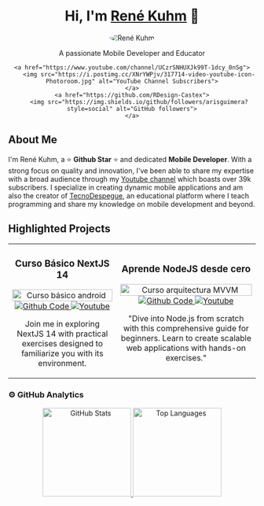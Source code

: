 <div align="center">
    <h1>Hi, I'm <a href="https://aristi.dev">René Kuhm</a> 👋</h1>
    <img src="https://i.postimg.cc/GhH6mCYN/descargar-Photoroom-1.jpg" alt="René Kuhm" style="border-radius: 50%; max-width: 150px;">
    <p>A passionate Mobile Developer and Educator</p>


    <a href="https://www.youtube.com/channel/UCzrSNHUXJk99T-1dcy_0nSg">
        <img src="https://i.postimg.cc/XNrYWPjv/317714-video-youtube-icon-Photoroom.jpg" alt="YouTube Channel Subscribers">
    </a>
    <a href="https://github.com/RDesign-Castex">
        <img src="https://img.shields.io/github/followers/arisguimera?style=social" alt="GitHub followers">
    </a>
</div>

## About Me

I'm René Kuhm, a ⭐ **Github Star** ⭐ and dedicated **Mobile Developer**. With a strong focus on quality and innovation, I've been able to share my expertise with a broad audience through my [Youtube channel](https://www.youtube.com/channel/UCzrSNHUXJk99T-1dcy_0nSg) which boasts over 39k subscribers. I specialize in creating dynamic mobile applications and am also the creator of [TecnoDespegue](https://tecnodespegue.com), an educational platform where I teach programming and share my knowledge on mobile development and beyond.

## Highlighted Projects

<div align="center">
    <table>
        <tr>
            <td align="center">
                <h3>Curso Básico NextJS 14</h3>
                <a href="https://github.com/ArisGuimera/Android-Expert" target="_blank">
                    <img src="https://i.imgur.com/xdm9BtB.png" width="100%" alt="Curso básico android">
                </a>
                <br>
                <a href="https://github.com/RDesign-Castex" target="_blank">
                    <img src="https://img.shields.io/badge/CÓDIGO-ff9?style=for-the-badge&logo=github&logoColor=black" alt="Github Code">
                </a>
                <a href="https://www.youtube.com/channel/UCzrSNHUXJk99T-1dcy_0nSg" target="_blank">
                    <img src="https://img.shields.io/badge/-Youtube-green?style=for-the-badge&color=fbfc40" alt="Youtube">
                </a>
                <p>Join me in exploring NextJS 14 with practical exercises designed to familiarize you with its environment.</p>
            </td>
            <td align="center">
                <h3>Aprende NodeJS desde cero</h3>
                <a href="https://github.com/RDesign-Castex" target="_blank">
                    <img src="https://i.imgur.com/vsv9zwR.png" width="100%" alt="Curso arquitectura MVVM">
                </a>
                <br>
                <a href="https://github.com/RDesign-Castex" target="_blank">
                    <img src="https://img.shields.io/badge/CÓDIGO-80ffaa?style=for-the-badge&logo=github&logoColor=black" alt="Github Code">
                </a>
                <a href="https://www.youtube.com/channel/UCzrSNHUXJk99T-1dcy_0nSg" target="_blank">
                    <img src="https://img.shields.io/badge/-Youtube-green?style=for-the-badge&color=3fFD7f" alt="Youtube">
                </a>
                <p>"Dive into Node.js from scratch with this comprehensive guide for beginners. Learn to create scalable web applications with hands-on exercises."</p>
            </td>
        </tr>
    </table>
</div>

### ⚙️ GitHub Analytics

<div align="center">
    <a href="https://github.com/ArisGuimera">
        <img height="180em" src="https://github-readme-stats-eight-theta.vercel.app/api?username=Rdesign-castex&show_icons=true&theme=algolia&include_all_commits=true&count_private=true" alt="GitHub Stats">
        <img height="180em" src="https://github-readme-stats-eight-theta.vercel.app/api/top-langs/?username=Rdesign-castex&layout=compact&langs_count=8&theme=algolia" alt="Top Languages">
    </a>
</div>
